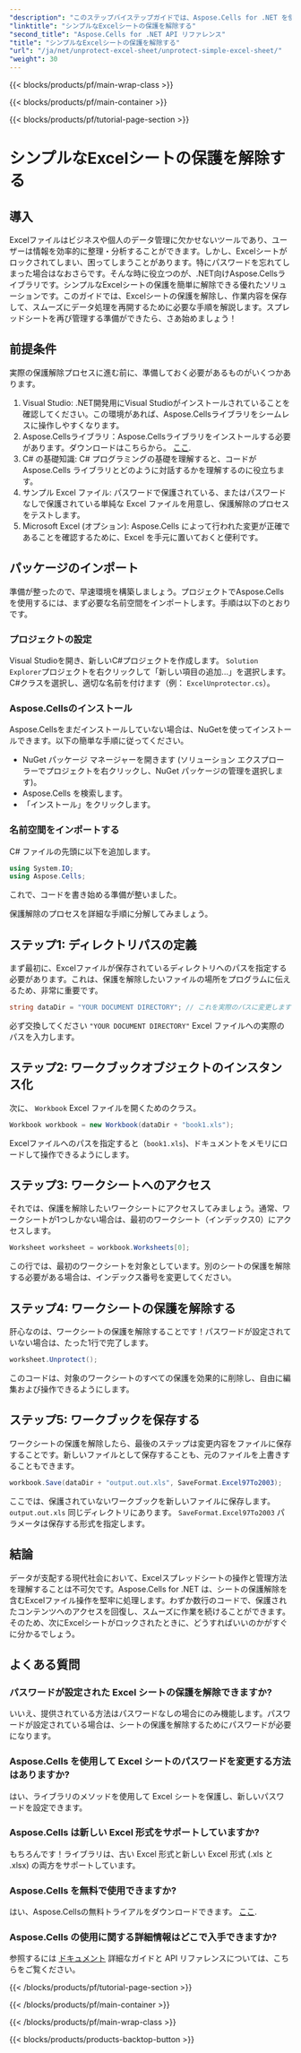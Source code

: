 ```yaml
---
"description": "このステップバイステップガイドでは、Aspose.Cells for .NET を使用して Excel シートの保護を簡単に解除する方法を学習します。すぐにデータに再びアクセスできるようになります。"
"linktitle": "シンプルなExcelシートの保護を解除する"
"second_title": "Aspose.Cells for .NET API リファレンス"
"title": "シンプルなExcelシートの保護を解除する"
"url": "/ja/net/unprotect-excel-sheet/unprotect-simple-excel-sheet/"
"weight": 30
---
```


{{< blocks/products/pf/main-wrap-class >}}

{{< blocks/products/pf/main-container >}}

{{< blocks/products/pf/tutorial-page-section >}}

# シンプルなExcelシートの保護を解除する

## 導入

Excelファイルはビジネスや個人のデータ管理に欠かせないツールであり、ユーザーは情報を効率的に整理・分析することができます。しかし、Excelシートがロックされてしまい、困ってしまうことがあります。特にパスワードを忘れてしまった場合はなおさらです。そんな時に役立つのが、.NET向けAspose.Cellsライブラリです。シンプルなExcelシートの保護を簡単に解除できる優れたソリューションです。このガイドでは、Excelシートの保護を解除し、作業内容を保存して、スムーズにデータ処理を再開するために必要な手順を解説します。スプレッドシートを再び管理する準備ができたら、さあ始めましょう！

## 前提条件

実際の保護解除プロセスに進む前に、準備しておく必要があるものがいくつかあります。

1. Visual Studio: .NET開発用にVisual Studioがインストールされていることを確認してください。この環境があれば、Aspose.Cellsライブラリをシームレスに操作しやすくなります。
2. Aspose.Cellsライブラリ：Aspose.Cellsライブラリをインストールする必要があります。ダウンロードはこちらから。 [ここ](https://releases。aspose.com/cells/net/).
3. C# の基礎知識: C# プログラミングの基礎を理解すると、コードが Aspose.Cells ライブラリとどのように対話するかを理解するのに役立ちます。
4. サンプル Excel ファイル: パスワードで保護されている、またはパスワードなしで保護されている単純な Excel ファイルを用意し、保護解除のプロセスをテストします。
5. Microsoft Excel (オプション): Aspose.Cells によって行われた変更が正確であることを確認するために、Excel を手元に置いておくと便利です。

## パッケージのインポート

準備が整ったので、早速環境を構築しましょう。プロジェクトでAspose.Cellsを使用するには、まず必要な名前空間をインポートします。手順は以下のとおりです。

### プロジェクトの設定

Visual Studioを開き、新しいC#プロジェクトを作成します。 `Solution Explorer`プロジェクトを右クリックして「新しい項目の追加...」を選択します。C#クラスを選択し、適切な名前を付けます（例： `ExcelUnprotector.cs`）。

### Aspose.Cellsのインストール

Aspose.Cellsをまだインストールしていない場合は、NuGetを使ってインストールできます。以下の簡単な手順に従ってください。

- NuGet パッケージ マネージャーを開きます (ソリューション エクスプローラーでプロジェクトを右クリックし、NuGet パッケージの管理を選択します)。
- Aspose.Cells を検索します。
- 「インストール」をクリックします。

### 名前空間をインポートする

C# ファイルの先頭に以下を追加します。

```csharp
using System.IO;
using Aspose.Cells;
```

これで、コードを書き始める準備が整いました。

保護解除のプロセスを詳細な手順に分解してみましょう。

## ステップ1: ディレクトリパスの定義

まず最初に、Excelファイルが保存されているディレクトリへのパスを指定する必要があります。これは、保護を解除したいファイルの場所をプログラムに伝えるため、非常に重要です。

```csharp
string dataDir = "YOUR DOCUMENT DIRECTORY"; // これを実際のパスに変更します
```

必ず交換してください `"YOUR DOCUMENT DIRECTORY"` Excel ファイルへの実際のパスを入力します。

## ステップ2: ワークブックオブジェクトのインスタンス化

次に、 `Workbook` Excel ファイルを開くためのクラス。

```csharp
Workbook workbook = new Workbook(dataDir + "book1.xls");
```

Excelファイルへのパスを指定すると（`book1.xls`)、ドキュメントをメモリにロードして操作できるようにします。

## ステップ3: ワークシートへのアクセス

それでは、保護を解除したいワークシートにアクセスしてみましょう。通常、ワークシートが1つしかない場合は、最初のワークシート（インデックス0）にアクセスします。

```csharp
Worksheet worksheet = workbook.Worksheets[0];
```

この行では、最初のワークシートを対象としています。別のシートの保護を解除する必要がある場合は、インデックス番号を変更してください。

## ステップ4: ワークシートの保護を解除する

肝心なのは、ワークシートの保護を解除することです！パスワードが設定されていない場合は、たった1行で完了します。

```csharp
worksheet.Unprotect();
```

このコードは、対象のワークシートのすべての保護を効果的に削除し、自由に編集および操作できるようにします。

## ステップ5: ワークブックを保存する

ワークシートの保護を解除したら、最後のステップは変更内容をファイルに保存することです。新しいファイルとして保存することも、元のファイルを上書きすることもできます。

```csharp
workbook.Save(dataDir + "output.out.xls", SaveFormat.Excel97To2003);
```

ここでは、保護されていないワークブックを新しいファイルに保存します。 `output.out.xls` 同じディレクトリにあります。 `SaveFormat.Excel97To2003` パラメータは保存する形式を指定します。

## 結論

データが支配する現代社会において、Excelスプレッドシートの操作と管理方法を理解することは不可欠です。Aspose.Cells for .NET は、シートの保護解除を含むExcelファイル操作を堅牢に処理します。わずか数行のコードで、保護されたコンテンツへのアクセスを回復し、スムーズに作業を続けることができます。そのため、次にExcelシートがロックされたときに、どうすればいいのかがすぐに分かるでしょう。

## よくある質問

### パスワードが設定された Excel シートの保護を解除できますか?
いいえ、提供されている方法はパスワードなしの場合にのみ機能します。パスワードが設定されている場合は、シートの保護を解除するためにパスワードが必要になります。

### Aspose.Cells を使用して Excel シートのパスワードを変更する方法はありますか?
はい、ライブラリのメソッドを使用して Excel シートを保護し、新しいパスワードを設定できます。

### Aspose.Cells は新しい Excel 形式をサポートしていますか?
もちろんです！ライブラリは、古い Excel 形式と新しい Excel 形式 (.xls と .xlsx) の両方をサポートしています。

### Aspose.Cells を無料で使用できますか?
はい、Aspose.Cellsの無料トライアルをダウンロードできます。 [ここ](https://releases。aspose.com/).

### Aspose.Cells の使用に関する詳細情報はどこで入手できますか?
参照するには [ドキュメント](https://reference.aspose.com/cells/net/) 詳細なガイドと API リファレンスについては、こちらをご覧ください。

{{< /blocks/products/pf/tutorial-page-section >}}

{{< /blocks/products/pf/main-container >}}

{{< /blocks/products/pf/main-wrap-class >}}

{{< blocks/products/products-backtop-button >}}